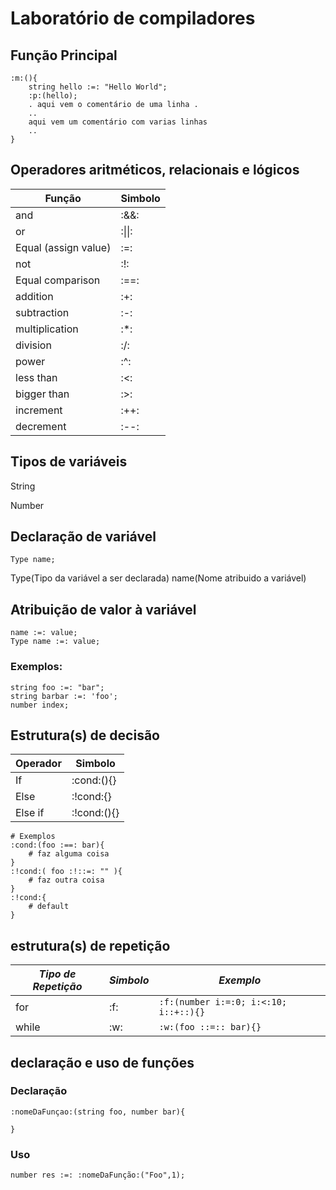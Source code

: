 # Laboratório de compiladores 

## Função Principal
```
:m:(){
    string hello :=: "Hello World";
    :p:(hello);
    . aqui vem o comentário de uma linha .
    ..
    aqui vem um comentário com varias linhas
    ..
}
```
## Operadores aritméticos, relacionais e lógicos
|Função|Simbolo|
|---|---|
and|:&&:
or|:\|\|:
Equal (assign value)|:=:
not|:!:
Equal comparison|:==:
addition|:+:
subtraction|:-:
multiplication|:*:
division|:/:
power|:^:
less than|:<:|
bigger than|:>:|
increment|:++:|
decrement|:--:|

## Tipos de variáveis

String  

Number  


## Declaração de variável 
```
Type name;
```
Type(Tipo da variável a ser declarada)
name(Nome atribuido a variável)

## Atribuição de valor à variável 
```
name :=: value;
Type name :=: value;
```
### Exemplos:
```
string foo :=: "bar";
string barbar :=: 'foo';
number index;
```
## Estrutura(s) de decisão 
|Operador|Simbolo|
|---|---|
|If|:cond:(){}|
|Else|:!cond:{}|
|Else if|:!cond:(){}|
```
# Exemplos
:cond:(foo :==: bar){
    # faz alguma coisa
}
:!cond:( foo :!::=: "" ){
    # faz outra coisa    
}
:!cond:{
    # default
}
```

## estrutura(s) de repetição
|*Tipo de Repetição*|*Simbolo*|*Exemplo*|
|---|---|---|
|for|:f:|```:f:(number i:=:0; i:<:10; i::+::){}```|
|while|:w:|```:w:(foo ::=:: bar){}```|


## declaração e uso de funções
### Declaração
```
:nomeDaFunçao:(string foo, number bar){

}
```

### Uso
```
number res :=: :nomeDaFunção:("Foo",1);
```
